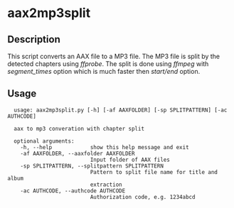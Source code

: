 # aax2mp3split

## Description
This script converts an AAX file to a MP3 file. The MP3 file is split by the detected chapters using _ffprobe_. The split is done using _ffmpeg_ with _segment_times_ option which is much faster then _start/end_ option.

## Usage
```
  usage: aax2mp3split.py [-h] [-af AAXFOLDER] [-sp SPLITPATTERN] [-ac AUTHCODE]

  aax to mp3 converation with chapter split

  optional arguments:
    -h, --help            show this help message and exit
    -af AAXFOLDER, --aaxfolder AAXFOLDER
                          Input folder of AAX files
    -sp SPLITPATTERN, --splitpattern SPLITPATTERN
                          Pattern to split file name for title and album
                          extraction
    -ac AUTHCODE, --authcode AUTHCODE
                          Authorization code, e.g. 1234abcd
```
